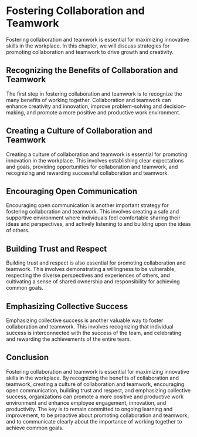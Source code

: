 Fostering Collaboration and Teamwork
==================================================================================

Fostering collaboration and teamwork is essential for maximizing innovative skills in the workplace. In this chapter, we will discuss strategies for promoting collaboration and teamwork to drive growth and creativity.

Recognizing the Benefits of Collaboration and Teamwork
------------------------------------------------------

The first step in fostering collaboration and teamwork is to recognize the many benefits of working together. Collaboration and teamwork can enhance creativity and innovation, improve problem-solving and decision-making, and promote a more positive and productive work environment.

Creating a Culture of Collaboration and Teamwork
------------------------------------------------

Creating a culture of collaboration and teamwork is essential for promoting innovation in the workplace. This involves establishing clear expectations and goals, providing opportunities for collaboration and teamwork, and recognizing and rewarding successful collaboration and teamwork.

Encouraging Open Communication
------------------------------

Encouraging open communication is another important strategy for fostering collaboration and teamwork. This involves creating a safe and supportive environment where individuals feel comfortable sharing their ideas and perspectives, and actively listening to and building upon the ideas of others.

Building Trust and Respect
--------------------------

Building trust and respect is also essential for promoting collaboration and teamwork. This involves demonstrating a willingness to be vulnerable, respecting the diverse perspectives and experiences of others, and cultivating a sense of shared ownership and responsibility for achieving common goals.

Emphasizing Collective Success
------------------------------

Emphasizing collective success is another valuable way to foster collaboration and teamwork. This involves recognizing that individual success is interconnected with the success of the team, and celebrating and rewarding the achievements of the entire team.

Conclusion
----------

Fostering collaboration and teamwork is essential for maximizing innovative skills in the workplace. By recognizing the benefits of collaboration and teamwork, creating a culture of collaboration and teamwork, encouraging open communication, building trust and respect, and emphasizing collective success, organizations can promote a more positive and productive work environment and enhance employee engagement, innovation, and productivity. The key is to remain committed to ongoing learning and improvement, to be proactive about promoting collaboration and teamwork, and to communicate clearly about the importance of working together to achieve common goals.
